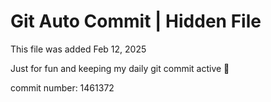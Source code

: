 # Git Auto Commit | Hidden File

This file was added Feb 12, 2025

Just for fun and keeping my daily git commit active 🤪

commit number: 1461372

